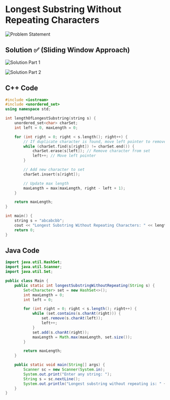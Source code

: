 # Longest Substring Without Repeating Characters

![Problem Statement](https://github.com/user-attachments/assets/3cfe648b-cff6-48f8-bf0b-a49df053c0cf)

## Solution ✅ (Sliding Window Approach)

![Solution Part 1](https://github.com/user-attachments/assets/19d67687-da7c-4eb8-b785-ed9f9576e083)

![Solution Part 2](https://github.com/user-attachments/assets/697e107d-1535-4e59-a303-cd336439271e)

## C++ Code
```cpp
#include <iostream>
#include <unordered_set>
using namespace std;

int lengthOfLongestSubstring(string s) {
    unordered_set<char> charSet;
    int left = 0, maxLength = 0;

    for (int right = 0; right < s.length(); right++) {
        // If duplicate character is found, move left pointer to remove it
        while (charSet.find(s[right]) != charSet.end()) {
            charSet.erase(s[left]); // Remove character from set
            left++; // Move left pointer
        }

        // Add new character to set
        charSet.insert(s[right]);

        // Update max length
        maxLength = max(maxLength, right - left + 1);
    }

    return maxLength;
}

int main() {
    string s = "abcabcbb";
    cout << "Longest Substring Without Repeating Characters: " << lengthOfLongestSubstring(s) << endl;
    return 0;
}
```

## Java Code
```java
import java.util.HashSet;
import java.util.Scanner;
import java.util.Set;

public class Main {
    public static int longestSubstringWithoutRepeating(String s) {
        Set<Character> set = new HashSet<>();
        int maxLength = 0;
        int left = 0;

        for (int right = 0; right < s.length(); right++) {
            while (set.contains(s.charAt(right))) {
                set.remove(s.charAt(left));
                left++;
            }
            set.add(s.charAt(right));
            maxLength = Math.max(maxLength, set.size());
        }

        return maxLength;
    }

    public static void main(String[] args) {
        Scanner sc = new Scanner(System.in);
        System.out.print("Enter any string: ");
        String s = sc.nextLine();
        System.out.println("Longest substring without repeating is: " + longestSubstringWithoutRepeating(s));
    }
}
```
